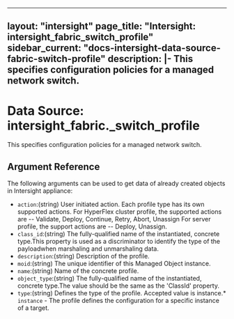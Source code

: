 
---
layout: "intersight"
page_title: "Intersight: intersight_fabric_switch_profile"
sidebar_current: "docs-intersight-data-source-fabric-switch-profile"
description: |-
This specifies configuration policies for a managed network switch.
---

# Data Source: intersight_fabric._switch_profile
This specifies configuration policies for a managed network switch.
## Argument Reference
The following arguments can be used to get data of already created objects in Intersight appliance:
* `action`:(string) User initiated action. Each profile type has its own supported actions. For HyperFlex cluster profile, the supported actions are -- Validate, Deploy, Continue, Retry, Abort, Unassign For server profile, the support actions are -- Deploy, Unassign. 
* `class_id`:(string) The fully-qualified name of the instantiated, concrete type.This property is used as a discriminator to identify the type of the payloadwhen marshaling and unmarshaling data. 
* `description`:(string) Description of the profile. 
* `moid`:(string) The unique identifier of this Managed Object instance. 
* `name`:(string) Name of the concrete profile. 
* `object_type`:(string) The fully-qualified name of the instantiated, concrete type.The value should be the same as the 'ClassId' property. 
* `type`:(string) Defines the type of the profile. Accepted value is instance.* `instance` - The profile defines the configuration for a specific instance of a target. 
